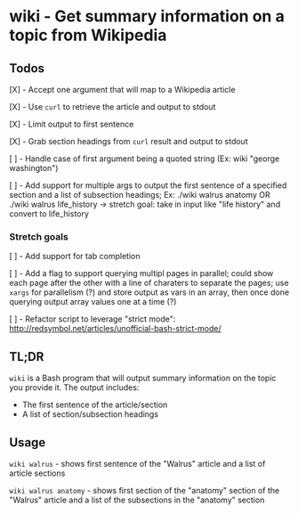 # wiki - Get summary information on a topic from Wikipedia

## Todos
[X] - Accept one argument that will map to a Wikipedia article

[X] - Use `curl` to retrieve the article and output to stdout

[X] - Limit output to first sentence

[X] - Grab section headings from `curl` result and output to stdout

[ ] - Handle case of first argument being a quoted string (Ex: wiki "george washington")

[ ] - Add support for multiple args to output the first sentence of a specified section and a list of subsection headings; Ex: ./wiki walrus anatomy OR ./wiki walrus life_history -> stretch goal: take in input like "life history" and convert to life_history

### Stretch goals
[ ] - Add support for tab completion

[ ] - Add a flag to support querying multipl pages in parallel; could show each page after the other with a line of charaters to separate the pages; use `xargs` for parallelism (?) and store output as vars in an array, then once done querying output array values one at a time (?)

[ ] - Refactor script to leverage "strict mode": http://redsymbol.net/articles/unofficial-bash-strict-mode/

## TL;DR

`wiki` is a Bash program that will output summary information on the topic you provide it. The output includes:

- The first sentence of the article/section
- A list of section/subsection headings

## Usage

`wiki walrus` - shows first sentence of the "Walrus" article and a list of article sections

`wiki walrus anatomy` - shows first section of the "anatomy" section of the "Walrus" article and a list of the subsections in the "anatomy" section
